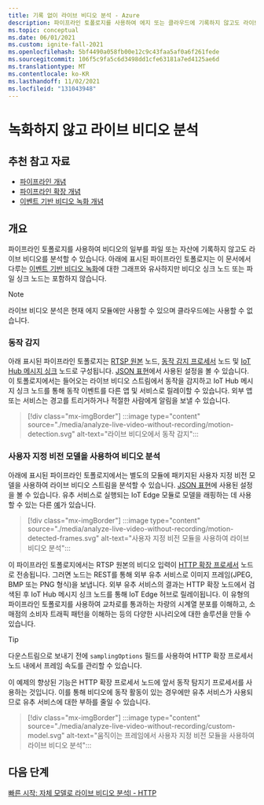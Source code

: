```yaml
---
title: 기록 없이 라이브 비디오 분석 - Azure
description: 파이프라인 토폴로지를 사용하여 에지 또는 클라우드에 기록하지 않고도 라이브 비디오 스트림에서 분석을 추출할 수 있습니다. 이 문서에서는 이러한 개념에 대해 설명합니다.
ms.topic: conceptual
ms.date: 06/01/2021
ms.custom: ignite-fall-2021
ms.openlocfilehash: 5bf4490a058fb00e12c9c43faa5af0a6f261fede
ms.sourcegitcommit: 106f5c9fa5c6d3498dd1cfe63181a7ed4125ae6d
ms.translationtype: MT
ms.contentlocale: ko-KR
ms.lasthandoff: 11/02/2021
ms.locfileid: "131043948"
---
```

# <a name="analyzing-live-videos-without-recording"></a>녹화하지 않고 라이브 비디오 분석


## <a name="suggested-pre-reading"></a>추천 참고 자료 

* [파이프라인 개념](pipeline.md)
* [파이프라인 확장 개념](pipeline-extension.md)
* [이벤트 기반 비디오 녹화 개념](event-based-video-recording-concept.md)

## <a name="overview"></a>개요  

파이프라인 토폴로지를 사용하여 비디오의 일부를 파일 또는 자산에 기록하지 않고도 라이브 비디오를 분석할 수 있습니다. 아래에 표시된 파이프라인 토폴로지는 이 문서에서 다루는 [이벤트 기반 비디오 녹화](event-based-video-recording-concept.md)에 대한 그래프와 유사하지만 비디오 싱크 노드 또는 파일 싱크 노드는 포함하지 않습니다.

> [!NOTE]
> 라이브 비디오 분석은 현재 에지 모듈에만 사용할 수 있으며 클라우드에는 사용할 수 없습니다.

### <a name="motion-detection"></a>동작 감지

아래 표시된 파이프라인 토폴로지는 [RTSP 원본](pipeline.md#rtsp-source) 노드, [동작 감지 프로세서](pipeline.md#motion-detection-processor) 노드 및 [IoT Hub 메시지 싱크](pipeline.md#iot-hub-message-sink) 노드로 구성됩니다. [JSON 표현](https://github.com/Azure/video-analyzer/blob/main/pipelines/live/topologies/motion-detection/topology.json)에서 사용된 설정을 볼 수 있습니다. 이 토폴로지에서는 들어오는 라이브 비디오 스트림에서 동작을 감지하고 IoT Hub 메시지 싱크 노드를 통해 동작 이벤트를 다른 앱 및 서비스로 릴레이할 수 있습니다. 외부 앱 또는 서비스는 경고를 트리거하거나 적절한 사람에게 알림을 보낼 수 있습니다.

> [!div class="mx-imgBorder"]
> :::image type="content" source="./media/analyze-live-video-without-recording/motion-detection.svg" alt-text="라이브 비디오에서 동작 감지":::

### <a name="analyzing-video-using-a-custom-vision-model"></a>사용자 지정 비전 모델을 사용하여 비디오 분석 

아래에 표시된 파이프라인 토폴로지에서는 별도의 모듈에 패키지된 사용자 지정 비전 모델을 사용하여 라이브 비디오 스트림을 분석할 수 있습니다. [JSON 표현](https://github.com/Azure/video-analyzer/blob/main/pipelines/live/topologies/httpExtension/topology.json)에 사용된 설정을 볼 수 있습니다. 유추 서비스로 실행되는 IoT Edge 모듈로 모델을 래핑하는 데 사용할 수 있는 다른 [예](https://github.com/Azure/video-analyzer/tree/main/edge-modules/extensions)가 있습니다.

> [!div class="mx-imgBorder"]
> :::image type="content" source="./media/analyze-live-video-without-recording/motion-detected-frames.svg" alt-text="사용자 지정 비전 모듈을 사용하여 라이브 비디오 분석":::

이 파이프라인 토폴로지에서는 RTSP 원본의 비디오 입력이 [HTTP 확장 프로세서](pipeline.md#http-extension-processor) 노드로 전송됩니다. 그러면 노드는 REST를 통해 외부 유추 서비스로 이미지 프레임(JPEG, BMP 또는 PNG 형식)을 보냅니다. 외부 유추 서비스의 결과는 HTTP 확장 노드에서 검색된 후 IoT Hub 메시지 싱크 노드를 통해 IoT Edge 허브로 릴레이됩니다. 이 유형의 파이프라인 토폴로지를 사용하여 교차로를 통과하는 차량의 시계열 분포를 이해하고, 소매점의 소비자 트래픽 패턴을 이해하는 등의 다양한 시나리오에 대한 솔루션을 만들 수 있습니다.

>[!TIP]
> 다운스트림으로 보내기 전에 `samplingOptions` 필드를 사용하여 HTTP 확장 프로세서 노드 내에서 프레임 속도를 관리할 수 있습니다.

이 예제의 향상된 기능은 HTTP 확장 프로세서 노드에 앞서 동작 탐지기 프로세서를 사용하는 것입니다. 이를 통해 비디오에 동작 활동이 있는 경우에만 유추 서비스가 사용되므로 유추 서비스에 대한 부하를 줄일 수 있습니다.

> [!div class="mx-imgBorder"]
> :::image type="content" source="./media/analyze-live-video-without-recording/custom-model.svg" alt-text="움직이는 프레임에서 사용자 지정 비전 모듈을 사용하여 라이브 비디오 분석":::

## <a name="next-steps"></a>다음 단계

[빠른 시작: 자체 모델로 라이브 비디오 분석l - HTTP](analyze-live-video-use-your-model-http.md)
